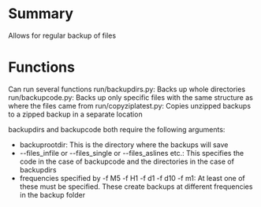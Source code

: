 # Summary
Allows for regular backup of files

# Functions
Can run several functions
run/backupdirs.py: Backs up whole directories
run/backupcode.py: Backs up only specific files with the same structure as where the files came from
run/copyziplatest.py: Copies unzipped backups to a zipped backup in a separate location

backupdirs and backupcode both require the following arguments:
- backuprootdir: This is the directory where the backups will save
- --files_infile or --files_single or --files_aslines etc.: This specifies the code in the case of backupcode and the directories in the case of backupdirs
- frequencies specified by -f M5 -f H1 -f d1 -f d10 -f m1: At least one of these must be specified. These create backups at different frequencies in the backup folder

